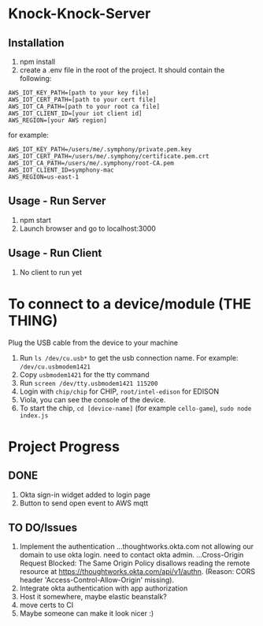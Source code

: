 # Knock-Knock-Server

## Installation

1. npm install
2. create a .env file in the root of the project.  It should contain the following:

```
AWS_IOT_KEY_PATH=[path to your key file]
AWS_IOT_CERT_PATH=[path to your cert file]
AWS_IOT_CA_PATH=[path to your root ca file]
AWS_IOT_CLIENT_ID=[your iot client id]
AWS_REGION=[your AWS region]
```
for example:
```
AWS_IOT_KEY_PATH=/users/me/.symphony/private.pem.key
AWS_IOT_CERT_PATH=/users/me/.symphony/certificate.pem.crt
AWS_IOT_CA_PATH=/users/me/.symphony/root-CA.pem
AWS_IOT_CLIENT_ID=symphony-mac
AWS_REGION=us-east-1
```

## Usage - Run Server

1. npm start
2. Launch browser and go to localhost:3000

## Usage - Run Client
1. No client to run yet

# To connect to a device/module (THE THING)
Plug the USB cable from the device to your machine

1. Run `ls /dev/cu.usb*` to get the usb connection name. For example: `/dev/cu.usbmodem1421`
2. Copy `usbmodem1421` for the tty command
3. Run `screen /dev/tty.usbmodem1421 115200`
4. Login with `chip/chip` for CHIP, `root/intel-edison` for EDISON
5. Viola, you can see the console of the device.
6. To start the chip, `cd [device-name]` (for example `cello-game`), `sudo node index.js`


# Project Progress
## DONE
1. Okta sign-in widget added to login page
2. Button to send open event to AWS mqtt


## TO DO/Issues
1. Implement the authentication
...thoughtworks.okta.com not allowing our domain to use okta login. need to contact okta admin.
...Cross-Origin Request Blocked: The Same Origin Policy disallows reading the remote resource at https://thoughtworks.okta.com/api/v1/authn. (Reason: CORS header 'Access-Control-Allow-Origin' missing).
2. Integrate okta authentication with app authorization
3. Host it somewhere, maybe elastic beanstalk?
4. move certs to CI
5. Maybe someone can make it look nicer :)